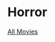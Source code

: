 # Horror

[All Movies](Horror%205cbf730b36e1432fb93700468c26ba36/All%20Movies%2031600323ca9042f79f624ba1982544c6.csv)